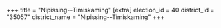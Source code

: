 +++
title = "Nipissing--Timiskaming"
[extra]
election_id = 40
district_id = "35057"
district_name = "Nipissing--Timiskaming"
+++
